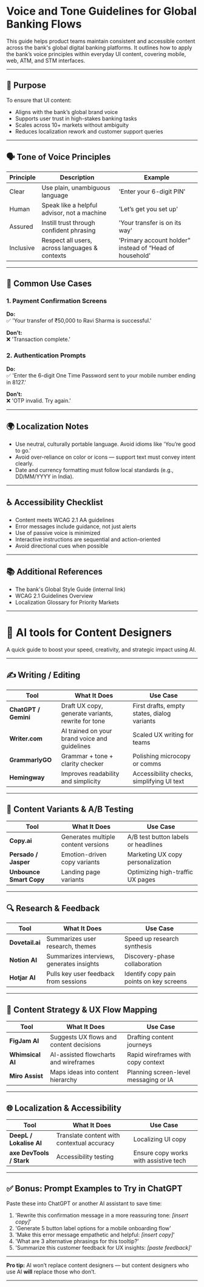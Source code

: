 
# Voice and Tone Guidelines for Global Banking Flows

This guide helps product teams maintain consistent and accessible content across the bank's global digital banking platforms. It outlines how to apply the bank’s voice principles within everyday UI content, covering mobile, web, ATM, and STM interfaces.

---

## 🎯 Purpose

To ensure that UI content:
- Aligns with the bank’s global brand voice
- Supports user trust in high-stakes banking tasks
- Scales across 10+ markets without ambiguity
- Reduces localization rework and customer support queries

---

## 🗣️ Tone of Voice Principles

| Principle     | Description                                     | Example                          |
|---------------|-------------------------------------------------|----------------------------------|
| Clear         | Use plain, unambiguous language                 | 'Enter your 6-digit PIN'         |
| Human         | Speak like a helpful advisor, not a machine     | 'Let’s get you set up'           |
| Assured       | Instill trust through confident phrasing        | 'Your transfer is on its way'    |
| Inclusive     | Respect all users, across languages & contexts  | 'Primary account holder” instead of “Head of household' |

---

## 🔁 Common Use Cases

### 1. **Payment Confirmation Screens**
**Do:**  
✅ 'Your transfer of ₹50,000 to Ravi Sharma is successful.'

**Don’t:**  
❌ 'Transaction complete.'

### 2. **Authentication Prompts**
**Do:**  
✅ 'Enter the 6-digit One Time Password sent to your mobile number ending in 8127.'

**Don’t:**  
❌ 'OTP invalid. Try again.'

---

## 🌍 Localization Notes

- Use neutral, culturally portable language. Avoid idioms like 'You’re good to go.'
- Avoid over-reliance on color or icons — support text must convey intent clearly.
- Date and currency formatting must follow local standards (e.g., DD/MM/YYYY in India).

---

## ♿ Accessibility Checklist

- Content meets WCAG 2.1 AA guidelines
- Error messages include guidance, not just alerts
- Use of passive voice is minimized
- Interactive instructions are sequential and action-oriented
- Avoid directional cues when possible

---

## 📚 Additional References

- The bank's Global Style Guide (internal link)
- WCAG 2.1 Guidelines Overview
- Localization Glossary for Priority Markets

---

# 🧰 AI tools for Content Designers

A quick guide to boost your speed, creativity, and strategic impact using AI.

---

## ✍️ Writing / Editing

| Tool             | What It Does                              | Use Case                                   |
|------------------|--------------------------------------------|---------------------------------------------|
| **ChatGPT / Gemini** | Draft UX copy, generate variants, rewrite for tone | First drafts, empty states, dialog variants |
| **Writer.com**       | AI trained on your brand voice and guidelines      | Scaled UX writing for teams                 |
| **GrammarlyGO**      | Grammar + tone + clarity checker                  | Polishing microcopy or comms                |
| **Hemingway**        | Improves readability and simplicity               | Accessibility checks, simplifying UI text   |

---

## 🔄 Content Variants & A/B Testing

| Tool             | What It Does                                | Use Case                             |
|------------------|----------------------------------------------|---------------------------------------|
| **Copy.ai**         | Generates multiple content versions             | A/B test button labels or headlines   |
| **Persado / Jasper**| Emotion-driven copy variants                   | Marketing UX copy personalization     |
| **Unbounce Smart Copy** | Landing page variants                     | Optimizing high-traffic UX pages      |

---

## 🔍 Research & Feedback

| Tool            | What It Does                              | Use Case                                |
|------------------|--------------------------------------------|------------------------------------------|
| **Dovetail.ai**    | Summarizes user research, themes              | Speed up research synthesis              |
| **Notion AI**      | Summarizes interviews, generates insights     | Discovery-phase collaboration            |
| **Hotjar AI**      | Pulls key user feedback from sessions         | Identify copy pain points on key screens |

---

## 🧭 Content Strategy & UX Flow Mapping

| Tool             | What It Does                             | Use Case                             |
|------------------|-------------------------------------------|---------------------------------------|
| **FigJam AI**       | Suggests UX flows and content decisions   | Drafting content journeys             |
| **Whimsical AI**    | AI-assisted flowcharts and wireframes     | Rapid wireframes with copy context    |
| **Miro Assist**     | Maps ideas into content hierarchy         | Planning screen-level messaging or IA |

---

## 🌐 Localization & Accessibility

| Tool               | What It Does                            | Use Case                                |
|--------------------|------------------------------------------|------------------------------------------|
| **DeepL / Lokalise AI** | Translate content with contextual accuracy | Localizing UI copy                        |
| **axe DevTools / Stark** | Accessibility testing                    | Ensure copy works with assistive tech     |

---

## ✅ Bonus: Prompt Examples to Try in ChatGPT

Paste these into ChatGPT or another AI assistant to save time:

1. 'Rewrite this confirmation message in a more reassuring tone: *[insert copy]*'
2. 'Generate 5 button label options for a mobile onboarding flow'
3. 'Make this error message empathetic and helpful: *[insert copy]*'
4. 'What are 3 alternative phrasings for this tooltip?'
5. 'Summarize this customer feedback for UX insights: *[paste feedback]*'

---

**Pro tip:** AI won’t replace content designers — but content designers who use AI **will** replace those who don’t.

---
